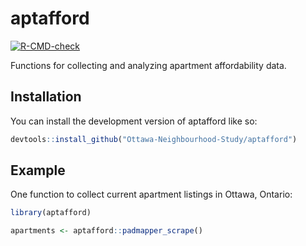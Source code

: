 
<!-- README.md is generated from README.Rmd. Please edit that file -->

# aptafford

<!-- badges: start -->

[![R-CMD-check](https://github.com/Ottawa-Neighbourhood-Study/aptafford/actions/workflows/R-CMD-check.yaml/badge.svg)](https://github.com/Ottawa-Neighbourhood-Study/aptafford/actions/workflows/R-CMD-check.yaml)
<!-- badges: end -->

Functions for collecting and analyzing apartment affordability data.

## Installation

You can install the development version of aptafford like so:

``` r
devtools::install_github("Ottawa-Neighbourhood-Study/aptafford")
```

## Example

One function to collect current apartment listings in Ottawa, Ontario:

``` r
library(aptafford)

apartments <- aptafford::padmapper_scrape()
```
